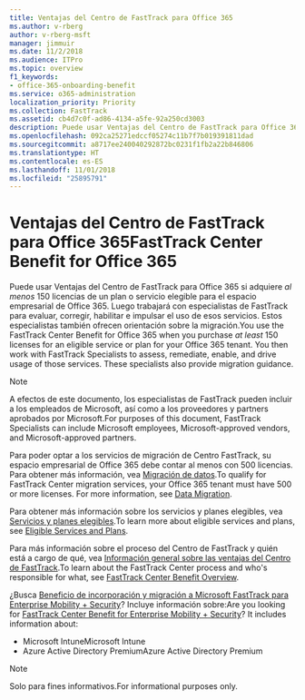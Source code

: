 ```yaml
---
title: Ventajas del Centro de FastTrack para Office 365
ms.author: v-rberg
author: v-rberg-msft
manager: jimmuir
ms.date: 11/2/2018
ms.audience: ITPro
ms.topic: overview
f1_keywords:
- office-365-onboarding-benefit
ms.service: o365-administration
localization_priority: Priority
ms.collection: FastTrack
ms.assetid: cb4d7c0f-ad86-4134-a5fe-92a250cd3003
description: Puede usar Ventajas del Centro de FastTrack para Office 365 si adquiere al menos 150 licencias de un plan o servicio elegible para el espacio empresarial de Office 365. Luego trabajará con especialistas de FastTrack para evaluar, corregir, habilitar e impulsar el uso de esos servicios. Estos especialistas también ofrecen orientación sobre la migración.
ms.openlocfilehash: 092ca25271edccf05274c11b7f7b019391811dad
ms.sourcegitcommit: a8717ee240040292872bc0231f1fb2a22b846806
ms.translationtype: HT
ms.contentlocale: es-ES
ms.lasthandoff: 11/01/2018
ms.locfileid: "25895791"
---
```

# <a name="fasttrack-center-benefit-for-office-365"></a><span data-ttu-id="a1b0d-105">Ventajas del Centro de FastTrack para Office 365</span><span class="sxs-lookup"><span data-stu-id="a1b0d-105">FastTrack Center Benefit for Office 365</span></span>

<span data-ttu-id="a1b0d-p102">Puede usar Ventajas del Centro de FastTrack para Office 365 si adquiere *al menos* 150 licencias de un plan o servicio elegible para el espacio empresarial de Office 365. Luego trabajará con especialistas de FastTrack para evaluar, corregir, habilitar e impulsar el uso de esos servicios. Estos especialistas también ofrecen orientación sobre la migración.</span><span class="sxs-lookup"><span data-stu-id="a1b0d-p102">You use the FastTrack Center Benefit for Office 365 when you purchase  *at least*  150 licenses for an eligible service or plan for your Office 365 tenant. You then work with FastTrack Specialists to assess, remediate, enable, and drive usage of those services. These specialists also provide migration guidance.</span></span> 
  
> [!NOTE]
> <span data-ttu-id="a1b0d-109">A efectos de este documento, los especialistas de FastTrack pueden incluir a los empleados de Microsoft, así como a los proveedores y partners aprobados por Microsoft.</span><span class="sxs-lookup"><span data-stu-id="a1b0d-109">For purposes of this document, FastTrack Specialists can include Microsoft employees, Microsoft-approved vendors, and Microsoft-approved partners.</span></span> 
  
<span data-ttu-id="a1b0d-p103">Para poder optar a los servicios de migración de Centro FastTrack, su espacio empresarial de Office 365 debe contar al menos con 500 licencias. Para obtener más información, vea [Migración de datos](O365-data-migration.md).</span><span class="sxs-lookup"><span data-stu-id="a1b0d-p103">To qualify for FastTrack Center migration services, your Office 365 tenant must have 500 or more licenses. For more information, see [Data Migration](O365-data-migration.md).</span></span>
  
<span data-ttu-id="a1b0d-112">Para obtener más información sobre los servicios y planes elegibles, vea [Servicios y planes elegibles](O365-eligible-services-and-plans.md).</span><span class="sxs-lookup"><span data-stu-id="a1b0d-112">To learn more about eligible services and plans, see [Eligible Services and Plans](O365-eligible-services-and-plans.md).</span></span>
  
<span data-ttu-id="a1b0d-113">Para más información sobre el proceso del Centro de FastTrack y quién está a cargo de qué, vea [Información general sobre las ventajas del Centro de FastTrack](O365-fasttrack-benefit-overview.md).</span><span class="sxs-lookup"><span data-stu-id="a1b0d-113">To learn about the FastTrack Center process and who's responsible for what, see [FastTrack Center Benefit Overview](O365-fasttrack-benefit-overview.md).</span></span>
  
<span data-ttu-id="a1b0d-p104">¿Busca [Beneficio de incorporación y migración a Microsoft FastTrack para Enterprise Mobility + Security](https://go.microsoft.com/fwlink/?linkid=2005312)? Incluye información sobre:</span><span class="sxs-lookup"><span data-stu-id="a1b0d-p104">Are you looking for [FastTrack Center Benefit for Enterprise Mobility + Security](https://go.microsoft.com/fwlink/?linkid=2005312)? It includes information about:</span></span>
  
- <span data-ttu-id="a1b0d-116">Microsoft Intune</span><span class="sxs-lookup"><span data-stu-id="a1b0d-116">Microsoft Intune</span></span>    
- <span data-ttu-id="a1b0d-117">Azure Active Directory Premium</span><span class="sxs-lookup"><span data-stu-id="a1b0d-117">Azure Active Directory Premium</span></span> 
    
> [!NOTE]
> <span data-ttu-id="a1b0d-118">Solo para fines informativos.</span><span class="sxs-lookup"><span data-stu-id="a1b0d-118">For informational purposes only.</span></span> 
  
  

 
